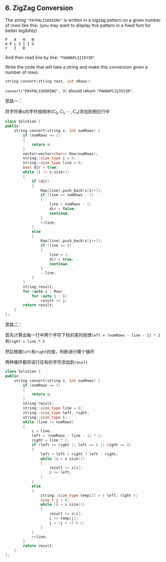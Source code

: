 ## 6. ZigZag Conversion

 The string `"PAYPALISHIRING"` is written in a zigzag pattern on a given number of rows like this: (you may want to display this pattern in a fixed font for better legibility)

```
P   A   H   N
A P L S I I G
Y   I   R
```

And then read line by line: `"PAHNAPLSIIGYIR"`

Write the code that will take a string and make this conversion given a number of rows:

```c++
string convert(string text, int nRows);
```

`convert("PAYPALISHIRING", 3)` should return `"PAHNAPLSIIGYIR"`.

思路一：

将字符串s的字符按顺序($C_0,C_1,\cdots,C_n$)添加到相应行中

```c++
class Solution {
public:
	string convert(string s, int numRows) {
		if (numRows == 1)
		{
			return s;
		}
		vector<vector<char>> Row(numRows);
		string::size_type i = 0;
		string::size_type line = 0;
		bool dir = true;
		while (i != s.size())
		{
			if (dir)
			{
				Row[line].push_back(s[i++]);
				if (line == numRows - 1)
				{
					line = numRows - 2;
					dir = false;
					continue;
				}
				++line;
			}
			else
			{
				Row[line].push_back(s[i++]);
				if (line == 0)
				{
					line = 1;
					dir = true;
					continue;
				}
				--line;
			}
		}
		string result;
		for (auto i : Row)
			for (auto j : i)
				result += j;
		return result;
	}
};
```

思路二：

首先计算出每一行中两个字符下标的差的规律`left = (numRows - line - 1) * 2`和`right = line * 2`

然后根据`left`和`right`的值，判断进行哪个循环

两种循环都将该行应有的字符添加到`result`

```c++
class Solution {
public:
	string convert(string s, int numRows) {
		if (numRows == 1)
		{
			return s;
		}
		string result;
		string::size_type line = 0;
		string::size_type left, right;
		string::size_type i;
		while (line != numRows)
		{
			i = line;
			left = (numRows - line - 1) * 2;
			right = line * 2;
			if (left == right || left == 0 || right == 0)
			{
				left = left > right ? left : right;
				while (i < s.size())
				{
					result += s[i];
					i += left;
				}
			}
			else
			{
				string::size_type temp[2] = { left, right };
				size_t j = 0;
				while (i < s.size())
				{
					result += s[i];
					i += temp[j];
					j = (j + 1) % 2;
				}
			}
			++line;
		}
		return result;
	}
};
```


